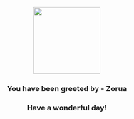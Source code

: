 <p align="center">
    <img src="https://raw.githubusercontent.com/PokeAPI/sprites/master/sprites/pokemon/570.png" width="150" height="150">
</p>
<h3 align="center">You have been greeted by - <b>Zorua</b></h3>
<h3 align="center">Have a wonderful day!</h3>
